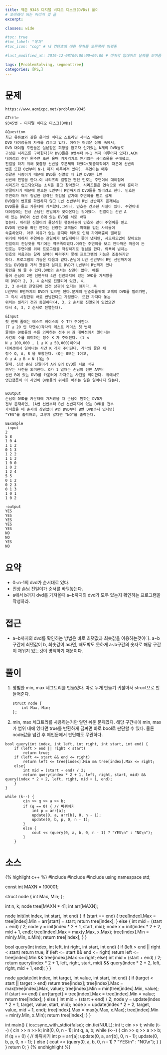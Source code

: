 ```yaml
---
title: 백준 9345 디지털 비디오 디스크(DVDs) 풀이
# 오버레이 되는 이미지 및 글
excerpt:

classes: wide

#toc: true
#toc_label: "목차"
#toc_icon: "cog" # 내 컨텐츠에 대한 목차를 오른쪽에 띄워줌

#last_modified_at: 2019-12-08T00:00:00+09:00 # 마지막 업데이트 날짜를 보여줌

tags: [ProblemSolving, segmenttree]
categories: [PS,]
---
```


# 문제
```
https://www.acmicpc.net/problem/9345

&Title
9345번 - 디지털 비디오 디스크(DVDs)

&Question
최근 유튜브와 같은 온라인 비디오 스트리밍 서비스 때문에 
DVD 대여점들이 자취를 감추고 있다. 이러한 어려운 상황 속에서, 
DVD 대여점 주인들은 실낱같은 희망을 잡고자 인기있는 N개의 DVD들로 
구성된 시리즈를 구매한다(각 DVD들은 0번부터 N-1 까지 이루어져 있다).ACM 
대여점의 주인 원주연 또한 울며 겨자먹기로 인기있는 시리즈물을 구매했고, 
진열을 하기 위해 맞춤형 선반을 주문제작 하였다(맟춤제작이기 때문에 선반의 
번호 또한 0번부터 N-1 까지 이루어져 있다). 주연이는 매우 
정갈한 사람이기 때문에 DVD를 진열할 때 i번 DVD는 i번 
선반에 진열을 한다.이 시리즈의 열렬한 팬인 민호는 주연이네 대여점에 
시리즈가 입고되었다는 소식을 듣고 찾아왔다. 시리즈물은 연속으로 봐야 흥미가 
안떨어지기 때문에 민호는 L번부터 R번까지의 DVD들을 빌리려고 한다. 민호는 
주연이가 매우 정갈한 성격인 것임을 알기에 주연이를 믿고 실제 
DVD들의 번호를 확인하지 않고 L번 선반부터 R번 선반까지 존재하는 
DVD들을 들고 카운터에 가져왔다.그러나, 민호는 간과한 사실이 있다. 주연이네 
대여점에는 진상 손님인 진일이가 찾아온다는 것이였다. 진일이는 선반 A 
에 있는 DVD와 선반 B에 있는 DVD를 서로 바꿔 
놓는다. 이러한 진일이의 몰상식한 행동때문에 민호와 같이 주연이를 믿고 
DVD의 번호를 확인 안하는 선량한 고객들이 피해를 입는 사례들이 
속출하였다. 아무 이유가 없는 묻지마 테러로 인해 가게매출이 떨어질 
위기에 처하자 주연이는 진일이가 보일때마다 쫒아 냈지만, 시도때도없이 찾아오는 
진일이의 진상짓을 막기에는 역부족이였다.이러한 주연이를 보고 안타까운 마음이 든 
민호는 주연이를 위해 프로그램을 작성하기로 결심을 한다. 의욕이 넘치는 
민호의 마음과는 달리 실력이 따라주지 못해 프로그램의 기능은 조촐하기만 
하다. 프로그램의 기능은 다음과 같다.손님이 L번 선반부터 R번 선반까지에 
있는 DVD들을 가져 왔을때 실제로 DVD가 L번부터 R번까지 있나 
확인을 해 줄 수 있다.DVD의 순서는 상관이 없다. 예를 
들어 손님이 2번 선반부터 4번 선반까지에 있는 DVD를 가져왔을 
때 DVD가 2, 3, 4 순서로 진열되어 있건, 4, 
2, 3 순서로 진열되어 있건 상관이 없다는 얘기다. 즉 
L번부터 R번까지의 DVD가 있으면 된다.문제의 단순화를위해 고객이 DVD를 빌려가면, 
그 즉시 시청한뒤 바로 반납한다고 가정한다. 또한 가져다 놓는 
위치는 빌리기 전과 동일하다(4, 3, 2 순서로 진열되어 있었으면 
다시 4, 3, 2 순서로 진열한다). 

&Input
첫 번째 줄에는 테스트 케이스의 수 T가 주어진다. 
(T ≤ 20 인 자연수)각각의 테스트 케이스 첫 번째 
줄에는 DVD들의 수를 의미하는 정수 N 과 대여점에서 일어나는 
사건의 수를 의미하는 정수 K 가 주어진다. (1 ≤ 
N ≤ 100,000 , 1 ≤ K ≤ 50,000)이어서 
대여점에서 일어나는 사건 K 개가 주어진다. 각각의 줄은 세 
정수 Q, A, B 을 포함한다. (Q는 0또는 1이고, 
0 ≤ A ≤ B < N )Q는 0 
일때, 진상 손님 진일이가 A와 B의 DVD를 서로 바꿔 
끼우는 사건을 의미한다. Q가 1 일때는 손님이 선반 A부터 
선반 B에 있는 DVD를 카운터에 가져오는 사건을 의미한다. 위에서도 
언급했듯이 이 사건이 DVD들의 위치를 바꾸는 일은 일어나지 않는다. 


&Output
손님이 DVD를 카운터에 가져왔을 때 손님이 원하는 DVD가 
전부 존재하면, (A번 선반부터 B번 선반까지에 있는 DVD를 전부 
가져왔을 때 순서에 상관없이 A번 DVD부터 B번 DVD까지 있다면) 
"YES"를 출력하고, 그렇지 않다면 "NO"를 출력한다. 

&Example
-input
2
5 8
1 0 4
1 1 2
0 1 3
1 2 2
1 1 3
1 0 0
1 0 2
1 2 4
5 5
0 1 2
0 2 3
0 1 3
1 0 1
1 0 2

-output
YES
YES
YES
YES
YES
NO
NO
YES
NO
```

# 요약
* 0~n-1의 dvd가 순서대로 있다.
* 진상 손님 진일이가 순서를 바꿔놓는다.
* a에서 b까지 dvd를 가져올때 a~b까지의 dvd가 모두 있는지 확인하는 프로그램을 작성하라.

# 접근
* a~b까지의 dvd를 확인하는 방법은 바로 최댓값과 최솟값을 이용하는것이다. a~b구간에 최댓값이 b, 최솟값이 a라면, 빼도박도 못하게 a~b구간의 숫자로 해당 구간이 채워져 있는것이 명백하기 때문이다.

# 풀이
1. 평범한 min, max 세그트리를 만들었다. 따로 두개 만들기 귀찮아서 struct으로 만들어준다.
    ```
    struct node {
        int Max, Min;
    };
    ```
1. min, max 세그트리를 사용하는거만 알면 쉬운 문제였다. 해당 구간내에 min, max가 범위 내에 있다면 true를 반환하게 끔짜면 바로 bool로 판단할 수 있다. 물론 node값을 넘긴 후 메인문에서 판단해도 무관하다. 
```
bool query(int index, int left, int right, int start, int end) {
	if (left > end || right < start)
		return true;
	if (left <= start && end <= right)
		return left <= tree[index].Min && tree[index].Max <= right;
	else{
		int mid = (start + end) / 2;
		return query(index * 2 + 1, left, right, start, mid) && query(index * 2 + 2, left, right, mid + 1, end);
	}
}

while (k--) {
        cin >> q >> a >> b;
        if (q == 0) { // 바꿔치기
            int p = arr[a];
            update(0, a, arr[b], 0, n - 1);
            update(0, b, p, 0, n - 1);
        }
        else {
            cout << (query(0, a, b, 0, n - 1) ? "YES\n" : "NO\n");
        }
    }
```

# 소스
{% highlight c++ %}
#include <iostream>
#include <cstring>
#include <algorithm>
using namespace std;

const int MAXN = 100001;

struct node {
	int Max, Min;
};

int n, k;
node tree[MAXN * 4];
int arr[MAXN];

node init(int index, int start, int end) {
	if (start == end) {
		tree[index].Max = tree[index].Min = arr[start] = start;
		return tree[index];
	}
	else {
		int mid = (start + end) / 2;
		node y = init(index * 2 + 1, start, mid);
		node x = init(index * 2 + 2, mid + 1, end);
		tree[index].Max = max(y.Max, x.Max);
		tree[index].Min = min(y.Min, x.Min);
		return tree[index];
	}
}

bool query(int index, int left, int right, int start, int end) {
	if (left > end || right < start)
		return true;
	if (left <= start && end <= right)
		return left <= tree[index].Min && tree[index].Max <= right;
	else{
		int mid = (start + end) / 2;
		return query(index * 2 + 1, left, right, start, mid) && query(index * 2 + 2, left, right, mid + 1, end);
	}
}

node update(int index, int target, int value, int start, int end) {
	if (target < start || target > end)
		return tree[index];
	tree[index].Max = max(tree[index].Max, value);
	tree[index].Min = min(tree[index].Min, value);
	if (start == end) {
		arr[target] = tree[index].Max = tree[index].Min = value;
		return tree[index];
	}
	else {
		int mid = (start + end) / 2;
		node y = update(index * 2 + 1, target, value, start, mid);
		node x = update(index * 2 + 2, target, value, mid + 1, end);
		tree[index].Max = max(y.Max, x.Max);
		tree[index].Min = min(y.Min, x.Min);
		return tree[index];
	}
}


int main() {
	ios::sync_with_stdio(false);
	cin.tie(NULL);
	int t;
	cin >> t;
	while (t--) {
		cin >> n >> k;
		init(0, 0, n - 1);
		int q, a, b;
		while (k--) {
			cin >> q >> a >> b;
			if (q == 0) { // 바꿔치기
				int p = arr[a];
				update(0, a, arr[b], 0, n - 1);
				update(0, b, p, 0, n - 1);
			}
			else {
				cout << (query(0, a, b, 0, n - 1) ? "YES\n" : "NO\n");
			}
		}
	}
	return 0;
}
{% endhighlight %}